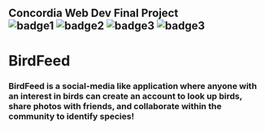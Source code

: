 ## Concordia Web Dev Final Project <br> ![badge1](https://img.shields.io/badge/Front--end-React-blue) ![badge2](https://img.shields.io/badge/Back--end-Node.js-green) ![badge3](https://img.shields.io/badge/MongoDB-important) ![badge3](https://img.shields.io/badge/Styled--Components-yellow)

# BirdFeed

### BirdFeed is a social-media like application where anyone with an interest in birds can create an account to look up birds, share photos with friends, and collaborate within the community to identify species!


